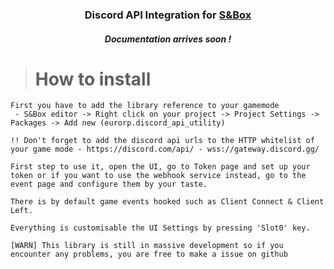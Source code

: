 <h3 align="center">Discord API Integration for <a href="https://asset.party/mbk/discord_api">S&Box</a></h3>
<h5 align="center">Documentation arrives soon !</h5>





> <h1>How to install</h1>
```
First you have to add the library reference to your gamemode
 - S&Box editor -> Right click on your project -> Project Settings -> Packages -> Add new (eurorp.discord_api_utility)

!! Don't forget to add the discord api urls to the HTTP whitelist of your game mode - https://discord.com/api/ - wss://gateway.discord.gg/

First step to use it, open the UI, go to Token page and set up your token or if you want to use the webhook service instead, go to the event page and configure them by your taste.

There is by default game events hooked such as Client Connect & Client Left.

Everything is customisable the UI Settings by pressing 'Slot0' key.

[WARN] This library is still in massive development so if you encounter any problems, you are free to make a issue on github
```
